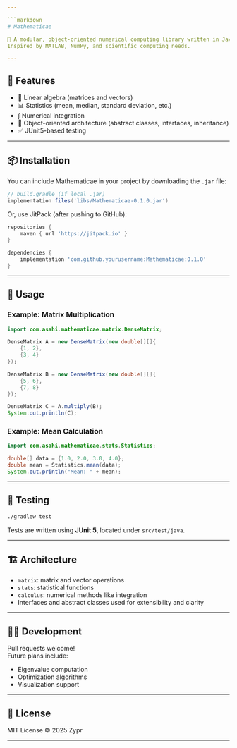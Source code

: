 ```yaml
---

```markdown
# Mathematicae

📐 A modular, object-oriented numerical computing library written in Java.  
Inspired by MATLAB, NumPy, and scientific computing needs.

---
```


## 🔧 Features

- 🧮 Linear algebra (matrices and vectors)
- 📊 Statistics (mean, median, standard deviation, etc.)
- ∫ Numerical integration
- 🧱 Object-oriented architecture (abstract classes, interfaces, inheritance)
- ✅ JUnit5-based testing

---

## 📦 Installation

You can include Mathematicae in your project by downloading the `.jar` file:

```groovy
// build.gradle (if local .jar)
implementation files('libs/Mathematicae-0.1.0.jar')
```

Or, use JitPack (after pushing to GitHub):

```groovy
repositories {
    maven { url 'https://jitpack.io' }
}

dependencies {
    implementation 'com.github.yourusername:Mathematicae:0.1.0'
}
```

---

## 🚀 Usage

### Example: Matrix Multiplication

```java
import com.asahi.mathematicae.matrix.DenseMatrix;

DenseMatrix A = new DenseMatrix(new double[][]{
    {1, 2},
    {3, 4}
});

DenseMatrix B = new DenseMatrix(new double[][]{
    {5, 6},
    {7, 8}
});

DenseMatrix C = A.multiply(B);
System.out.println(C);
```

### Example: Mean Calculation

```java
import com.asahi.mathematicae.stats.Statistics;

double[] data = {1.0, 2.0, 3.0, 4.0};
double mean = Statistics.mean(data);
System.out.println("Mean: " + mean);
```

---

## 🧪 Testing

```bash
./gradlew test
```

Tests are written using **JUnit 5**, located under `src/test/java`.

---

## 🏗️ Architecture

- `matrix`: matrix and vector operations
- `stats`: statistical functions
- `calculus`: numerical methods like integration
- Interfaces and abstract classes used for extensibility and clarity

---

## 🧑‍💻 Development

Pull requests welcome!  
Future plans include:

- Eigenvalue computation
- Optimization algorithms
- Visualization support

---

## 📄 License

MIT License © 2025 Zypr


---
